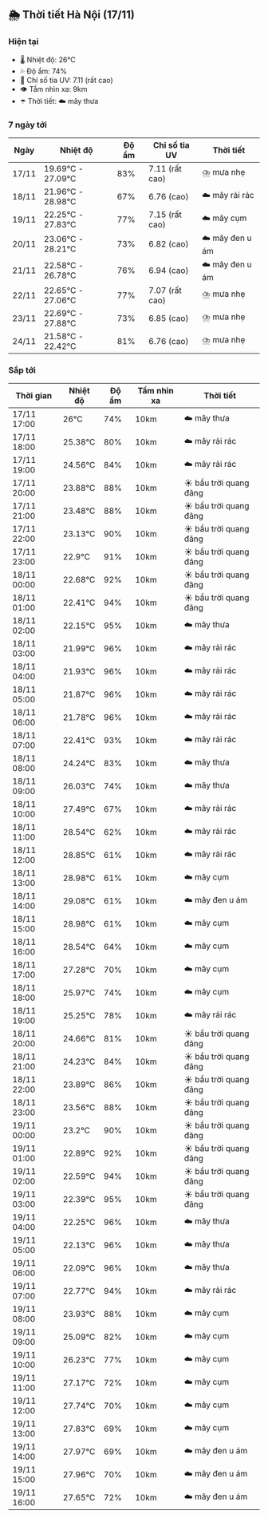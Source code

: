 ## 🌦️ Thời tiết Hà Nội (17/11)

### Hiện tại

- 🌡️ Nhiệt độ: 26℃
- 💦 Độ ẩm: 74%
- 🌟 Chỉ số tia UV: 7.11 (rất cao)
- 👁️ Tầm nhìn xa: 9km
- ☂️ Thời tiết: ☁️ mây thưa

### 7 ngày tới

| Ngày | Nhiệt độ | Độ ẩm | Chỉ số tia UV | Thời tiết |
| --- | --- | --- | --- | --- |
| 17/11 | 19.69℃ - 27.09℃ | 83% | 7.11 (rất cao) | ⛈️ mưa nhẹ |
| 18/11 | 21.96℃ - 28.98℃ | 67% | 6.76 (cao) | ☁️ mây rải rác |
| 19/11 | 22.25℃ - 27.83℃ | 77% | 7.15 (rất cao) | ☁️ mây cụm |
| 20/11 | 23.06℃ - 28.21℃ | 73% | 6.82 (cao) | ☁️ mây đen u ám |
| 21/11 | 22.58℃ - 26.78℃ | 76% | 6.94 (cao) | ☁️ mây đen u ám |
| 22/11 | 22.65℃ - 27.06℃ | 77% | 7.07 (rất cao) | ⛈️ mưa nhẹ |
| 23/11 | 22.69℃ - 27.88℃ | 73% | 6.85 (cao) | ⛈️ mưa nhẹ |
| 24/11 | 21.58℃ - 22.42℃ | 81% | 6.76 (cao) | ⛈️ mưa nhẹ |

### Sắp tới

| Thời gian | Nhiệt độ | Độ ẩm | Tầm nhìn xa | Thời tiết |
| --- | --- | --- | --- | --- |
| 17/11 17:00 | 26℃ | 74% | 10km | ☁️ mây thưa |
| 17/11 18:00 | 25.38℃ | 80% | 10km | ☁️ mây rải rác |
| 17/11 19:00 | 24.56℃ | 84% | 10km | ☁️ mây rải rác |
| 17/11 20:00 | 23.88℃ | 88% | 10km | ☀️ bầu trời quang đãng |
| 17/11 21:00 | 23.48℃ | 88% | 10km | ☀️ bầu trời quang đãng |
| 17/11 22:00 | 23.13℃ | 90% | 10km | ☀️ bầu trời quang đãng |
| 17/11 23:00 | 22.9℃ | 91% | 10km | ☀️ bầu trời quang đãng |
| 18/11 00:00 | 22.68℃ | 92% | 10km | ☀️ bầu trời quang đãng |
| 18/11 01:00 | 22.41℃ | 94% | 10km | ☀️ bầu trời quang đãng |
| 18/11 02:00 | 22.15℃ | 95% | 10km | ☁️ mây thưa |
| 18/11 03:00 | 21.99℃ | 96% | 10km | ☁️ mây rải rác |
| 18/11 04:00 | 21.93℃ | 96% | 10km | ☁️ mây rải rác |
| 18/11 05:00 | 21.87℃ | 96% | 10km | ☁️ mây rải rác |
| 18/11 06:00 | 21.78℃ | 96% | 10km | ☁️ mây rải rác |
| 18/11 07:00 | 22.41℃ | 93% | 10km | ☁️ mây rải rác |
| 18/11 08:00 | 24.24℃ | 83% | 10km | ☁️ mây thưa |
| 18/11 09:00 | 26.03℃ | 74% | 10km | ☁️ mây thưa |
| 18/11 10:00 | 27.49℃ | 67% | 10km | ☁️ mây rải rác |
| 18/11 11:00 | 28.54℃ | 62% | 10km | ☁️ mây rải rác |
| 18/11 12:00 | 28.85℃ | 61% | 10km | ☁️ mây rải rác |
| 18/11 13:00 | 28.98℃ | 61% | 10km | ☁️ mây cụm |
| 18/11 14:00 | 29.08℃ | 61% | 10km | ☁️ mây đen u ám |
| 18/11 15:00 | 28.98℃ | 61% | 10km | ☁️ mây cụm |
| 18/11 16:00 | 28.54℃ | 64% | 10km | ☁️ mây cụm |
| 18/11 17:00 | 27.28℃ | 70% | 10km | ☁️ mây cụm |
| 18/11 18:00 | 25.97℃ | 74% | 10km | ☁️ mây cụm |
| 18/11 19:00 | 25.25℃ | 78% | 10km | ☁️ mây rải rác |
| 18/11 20:00 | 24.66℃ | 81% | 10km | ☀️ bầu trời quang đãng |
| 18/11 21:00 | 24.23℃ | 84% | 10km | ☀️ bầu trời quang đãng |
| 18/11 22:00 | 23.89℃ | 86% | 10km | ☀️ bầu trời quang đãng |
| 18/11 23:00 | 23.56℃ | 88% | 10km | ☀️ bầu trời quang đãng |
| 19/11 00:00 | 23.2℃ | 90% | 10km | ☀️ bầu trời quang đãng |
| 19/11 01:00 | 22.89℃ | 92% | 10km | ☀️ bầu trời quang đãng |
| 19/11 02:00 | 22.59℃ | 94% | 10km | ☀️ bầu trời quang đãng |
| 19/11 03:00 | 22.39℃ | 95% | 10km | ☀️ bầu trời quang đãng |
| 19/11 04:00 | 22.25℃ | 96% | 10km | ☁️ mây thưa |
| 19/11 05:00 | 22.13℃ | 96% | 10km | ☁️ mây thưa |
| 19/11 06:00 | 22.09℃ | 96% | 10km | ☁️ mây thưa |
| 19/11 07:00 | 22.77℃ | 94% | 10km | ☁️ mây rải rác |
| 19/11 08:00 | 23.93℃ | 88% | 10km | ☁️ mây cụm |
| 19/11 09:00 | 25.09℃ | 82% | 10km | ☁️ mây cụm |
| 19/11 10:00 | 26.23℃ | 77% | 10km | ☁️ mây cụm |
| 19/11 11:00 | 27.17℃ | 72% | 10km | ☁️ mây cụm |
| 19/11 12:00 | 27.74℃ | 70% | 10km | ☁️ mây cụm |
| 19/11 13:00 | 27.83℃ | 69% | 10km | ☁️ mây cụm |
| 19/11 14:00 | 27.97℃ | 69% | 10km | ☁️ mây đen u ám |
| 19/11 15:00 | 27.96℃ | 70% | 10km | ☁️ mây đen u ám |
| 19/11 16:00 | 27.65℃ | 72% | 10km | ☁️ mây đen u ám |
